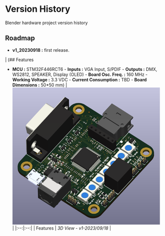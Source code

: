 # Version History

Blender hardware project version history

## Roadmap

- __v1_20230918 :__ first release.

| (## Features

- __MCU :__ STM32F446RCT6 - __Inputs :__ VGA Input, S/PDIF - __Outputs :__ DMX, WS2812, SPEAKER, Display (OLED) - __Board Osc. Freq. :__ 160 MHz - __Working Voltage :__ 3.3 VDC - __Current Consumption :__  TBD - __Board Dimensions :__ 50*50 mm) | ![_3DView_v1_20230918](https://github.com/mend0z0/Blender/blob/main/Hardware/_Sub_HW_Blender/v1_20230918/Released%20Folder/v1.0%20-%2020230918/Media%20Content/Picture/_3DView_Blender_v1.0.png) | 
|:--:|:--:| 
| Features | *3D View - v1-2023/09/18* |